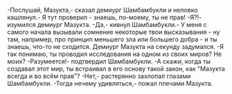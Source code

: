   -Послушай, Мазукта,- сказал демиург Шамбамбукли и неловко кашлянул.- Я тут проверил - знаешь, по-моему, ты не прав!
-Я?!- изумился демиург Мазукта.
-Да,- кивнул Шамбамбукли.- У меня с самого начала вызывали сомнение некоторые твои высказывания - ну там, например, про принцип меньшего зла или большего добра - и ты знаешь, что-то не сходится.
Демиург Мазукта на секунду задумался.
-Я так понимаю, ты проводил исследования на одном из своих миров? Не моих?
-Разумеется!- подтвердил Шамбамбукли.
-А скажи, когда ты создавал этот мир, ты встраивал в его основу такой закон, как "Мазукта всегда и во всём прав"?
-Нет,- растерянно захлопал глазами Шамбамбукли.
-Тогда нечему удивляться,- пожал плечами Мазукта.    